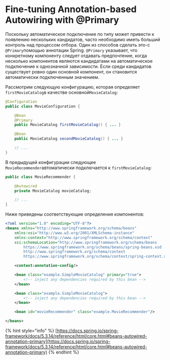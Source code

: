 # Fine-tuning Annotation-based Autowiring with @Primary

Поскольку автоматическое подключение по типу может привести к появлению нескольких кандидатов, часто необходимо иметь больший контроль над процессом отбора. Один из способов сделать это-с `@Primary`помощью аннотации Spring. `@Primary` указывает, что конкретному компоненту следует отдавать предпочтение, когда несколько компонентов являются кандидатами на автоматическое подключение к однозначной зависимости. Если среди кандидатов существует ровно один основной компонент, он становится автоматически подключенным значением.

Рассмотрим следующую конфигурацию, которая определяет `firstMovieCatalog`в качестве основной`MovieCatalog`:

```java
@Configuration
public class MovieConfiguration {

    @Bean
    @Primary
    public MovieCatalog firstMovieCatalog() { ... }

    @Bean
    public MovieCatalog secondMovieCatalog() { ... }

    // ...
}
```

В предыдущей конфигурации следующее `MovieRecommender`автоматически подключается к `firstMovieCatalog`:

```java
public class MovieRecommender {

    @Autowired
    private MovieCatalog movieCatalog;

    // ...
}
```

Ниже приведены соответствующие определения компонентов:

```xml
<?xml version="1.0" encoding="UTF-8"?>
<beans xmlns="http://www.springframework.org/schema/beans"
    xmlns:xsi="http://www.w3.org/2001/XMLSchema-instance"
    xmlns:context="http://www.springframework.org/schema/context"
    xsi:schemaLocation="http://www.springframework.org/schema/beans
        https://www.springframework.org/schema/beans/spring-beans.xsd
        http://www.springframework.org/schema/context
        https://www.springframework.org/schema/context/spring-context.xsd">

    <context:annotation-config/>

    <bean class="example.SimpleMovieCatalog" primary="true">
        <!-- inject any dependencies required by this bean -->
    </bean>

    <bean class="example.SimpleMovieCatalog">
        <!-- inject any dependencies required by this bean -->
    </bean>

    <bean id="movieRecommender" class="example.MovieRecommender"/>

</beans>
```

{% hint style="info" %}
[https://docs.spring.io/spring-framework/docs/5.3.14/reference/html/core.html#beans-autowired-annotation-primary](https://docs.spring.io/spring-framework/docs/5.3.14/reference/html/core.html#beans-autowired-annotation-primary)
{% endhint %}
